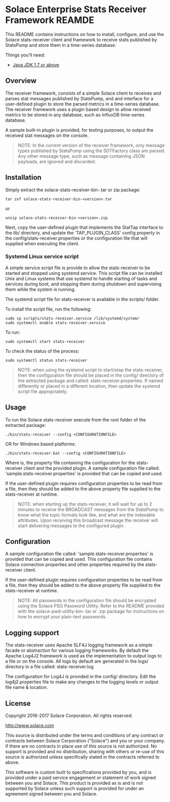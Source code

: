 Solace Enterprise Stats Receiver Framework REAMDE
====================

This README contains instructions on how to install, configure, and use the
Solace stats-receiver client and framework to receive stats published by 
StatsPump and store them in a time-series database. 

Things you'll need:

* [Java JDK 1.7 or above](http://www.oracle.com/technetwork/java/javase/overview/index.html)

## Overview

The receiver framework, consists of a simple Solace client to receives and 
parses stat messages published by StatsPump, and and interface for a 
user-defined plugin to store the parsed metrics in a time-series database. 
The receiver framework uses a plugin based design to allow received metrics 
to be stored in any database, such as InfluxDB time-series database.

A sample built-in plugin is provided, for testing purposes, to output the 
received stat messages on the console.

> NOTE: In the current version of the receiver framework, only message types 
published by StatsPump using the SDTFactory class are parsed. Any other message
type, such as message containing JSON payloads, are ignored and discarded.

## Installation

Simply extract the solace-stats-receiver-bin-<version>.tar or zip package:

    tar zxf solace-stats-receiver-bin-<version>.tar
    
or

    unzip solace-stats-receiver-bin-<version>.zip

Next, copy the user-defined plugin that implements the StatTap interface to
the lib/ directory, and update the 'TAP_PLUGIN_CLASS' config property in the
config/stats-receiver.properties or the configuration file that will supplied
when executing the client.

### Systemd Linux service script

A simple service script file is provide to allow the stats-receiver to be
started and stopped using systemd service. This script file can be installed
Unix and Linux systems that use systemd to handle starting of tasks and 
services during boot, and stopping them during shutdown and supervising them
while the system is running.

The systemd script file for stats-receiver is available in the scripts/ folder.

To install the script file, run the following:

    sudo cp scripts/stats-receiver.service /lib/systemd/system/
    sudo systemctl enable stats-receiver.service 
    
To run:

    sudo systemctl start stats-receiver
    
To check the status of the process:

    sudo systemctl status stats-receiver

> NOTE: when using the systemd script to start/stop the stats-receiver, then
the configuration file should be placed in the config/ directory of the 
extracted package and called: stats-receiver.properties. If named differently
or placed in a different location, then update the systemd script file 
appropriately.


## Usage

To run the Solace stats-receiver execute from the root folder of the extracted
package:

    ./bin/stats-receiver --config <CONFIGURATIONFILE>

OR for Windows based platforms:

    ./bin/stats-receiver.bat --config <CONFIGURATIONFILE>
    
Where <CONFIGURATIONFILE> is, the property file containing the configuration
for the stats-receiver client and the provided plugin. A sample configuration
file called: 'sample.stats-receiver.properties' is provided that can be copied
and used.

If the user-defined plugin requires configuration properties to be read from a
file, then they should be added to the above property file supplied to the
stats-receiver at runtime.

> NOTE: when starting up the stats-receiver, it will wait for up to 2 minutes 
to receive the BROADCAST messages from the StatsPump to know what the topic 
formats look like, and what are the indexable attributes. Upon receiving this
broadcast message the receiver will start delivering messages to the configured
plugin.


## Configuration

A sample configuration file called: 'sample.stats-receiver.properties' is 
provided that can be copied and used. This configuration file contains 
Solace connection properties and other properties required by the 
stats-receiver client. 

If the user-defined plugin requires configuration properties to be read from a
file, then they should be added to the above property file supplied to the
stats-receiver at runtime.

> NOTE: All passwords in the configuration file should be encrypted using the
Solace PSG Password Utility. Refer to the README provided with the
solace-pwd-utility-bin-<version>.tar or .zip package for instructions on how to
encrypt your plain-text passwords. 

## Logging support

The stats-receiver uses Apache SLF4J logging framework as a simple facade or
abstraction for various logging frameworks. By default the Apache Log4J2 
framework is used as the implementation to output logs to a file or on the
console. All logs by default are generated in the logs/ directory in a file
called: stats-receiver.log

The configuration for Log4J is provided in the config/ directory. Edit the
log4j2.properties file to make any changes to the logging levels or output
file name & location.

## License

Copyright 2016-2017 Solace Corporation. All rights reserved.

http://www.solace.com

This source is distributed under the terms and conditions of any contract or
contracts between Solace Corporation ("Solace") and you or your company. If
there are no contracts in place use of this source is not authorized. No
support is provided and no distribution, sharing with others or re-use of 
this source is authorized unless specifically stated in the contracts 
referred to above.

This software is custom built to specifications provided by you, and is 
provided under a paid service engagement or statement of work signed between
you and Solace. This product is provided as is and is not supported by 
Solace unless such support is provided for under an agreement signed between
you and Solace.